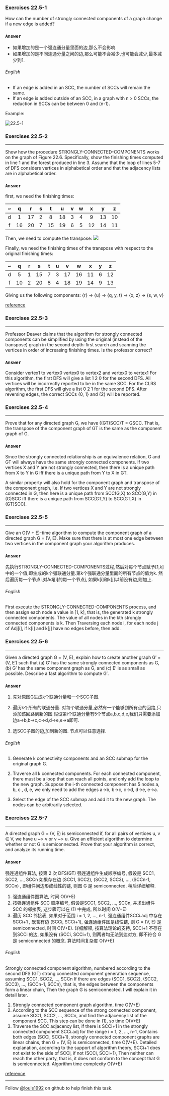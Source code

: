 ### Exercises 22.5-1
How can the number of strongly connected components of a graph change if a new edge is added?


### `Answer`
* 如果增加的是一个强连通分量里面的边,那么不会影响.
* 如果增加的是不同连通分量之间的边,那么可能不会减少,也可能会减少,最多减少到1.

###### English
* If an edge is added in an SCC, the number of SCCs will remain the same. 
* If an edge is added outside of an SCC, in a graph with n > 0 SCCs, the reduction in SCCs can be between 0 and (n-1).

Example:

![22.5-1](./repo/s5/2.png)

### Exercises 22.5-2
***
Show how the procedure STRONGLY-CONNECTED-COMPONENTS works on the graph of Figure 22.6. Specifically, show the finishing times computed in line 1 and the forest produced in line 3. Assume that the loop of lines 5-7 of DFS considers vertices in alphabetical order and that the adjacency lists are in alphabetical order.

### `Answer`
first, we need the finishing times:

~ | q | r | s |	t | u | v |	w |	x |	y |	z
:---:|:---:|:---:|:---:|:---:|:---:|:---:|:---:|:---:|:---:|:---:
d | 1 | 17 | 2 | 8  | 18 |	3 |	4 |9  |	13 | 10
f | 16|	20 | 7 | 15 | 19 |	6 |	5 |12 |	14 | 11

Then, we need to compute the transpose:
![](./repo/s5/1.png)

Finally, we need the finishing times of the transpose with respect to the original finishing times:

~ | q | r | s |	t | u | v |	w |	x |	y |	z
:---:|:---:|:---:|:---:|:---:|:---:|:---:|:---:|:---:|:---:|:---:
d | 5 | 1 | 15 | 7  | 3 |	17 | 16 | 11 |	6 | 12
f | 10|	2 | 20 | 8 | 4 | 18 | 19 |14 |	9 | 13

Giving us the following components:
{r} -> {u} -> {q, y, t} -> {x, z} -> {s, w, v} 




[reference](http://student.csuci.edu/~douglas.holmes253/Assignment6.html)


### Exercises 22.5-3
***
Professor Deaver claims that the algorithm for strongly connected components can be simplified by using the original (instead of the transpose) graph in the second depth-first search and scanning the vertices in order of increasing finishing times. Is the professor correct?


### `Answer`
Consider vertex1 to vertex0 vertex0 to vertex2 and vertex0 to vertex1
For this algorithm, the first DFS will give a list 1 2 0 for the second DFS. All vertices will be incorrectly reported to be in the same SCC.
For the CLRS algorithm, the first DFS will give a list 0 2 1 for the second DFS. After reversing edges, the correct SCCs {0, 1} and {2} will be reported.

### Exercises 22.5-4
***
Prove that for any directed graph G, we have ((GT)SCC)T = GSCC. That is, the transpose of the
component graph of GT is the same as the component graph of G.


### `Answer`
Since the strongly connected relationship is an equivalence relation, G and GT will always have the same strongly connected components.  If two vertices X and Y are not strongly connected, then there is a unique path from X to Y in G iff there is a unique path from Y to X in GT.

A similar property will also hold for the component graph and transpose of the component graph, i.e. If two vertices X and Y are not strongly connected in G, then here is a unique path from SCC(G,X) to SCC(G,Y) in (G)SCC iff there is a unique path from SCC(GT,Y) to SCC(GT,X) in (GT)SCC).
			
### Exercises 22.5-5
***
Give an O(V + E)-time algorithm to compute the component graph of a directed graph G = (V, E). Make sure that there is at most one edge between two vertices in the component graph your algorithm produces.

### `Answer`
先执行STRONGLY-CONNECTED-COMPONENTS过程,然后对每个节点赋予[1,k]中的一个值,即生成的k个强联通分量.第k个强联通分量里面的所有节点的值为k. 然后遍历每一个节点i,对Adj[i]的每一个节点j, 如果k[i]和k[j]以前没有边,则加上. 

###### English
First execute the STRONGLY-CONNECTED-COMPONENTS process, and then assign each node a value in [1, k], that is, the generated k strongly connected components. The value of all nodes in the kth strongly connected components is k. Then Traversing each node i, for each node j of Adj[i], if k[i] and k[j] have no edges before, then add.


### Exercises 22.5-6
***
Given a directed graph G = (V, E), explain how to create another graph G′ = (V, E′) such that (a) G′ has the same strongly connected components as G, (b) G′ has the same component graph as G, and (c) E′ is as small as possible. Describe a fast algorithm to compute G′.

### `Answer`
1. 先对原图G生成k个联通分量和一个SCC子图.

2. 遍历k个所有的联通分量. 对每个联通分量,必然有一个能够到所有点的回路,只添加该回路到新的图.假设第i个联通分量有5个节点a,b,c,d,e,我们只需要添加边a->b,b->c,c->d,d->e,e->a即可.

3. 选SCC子图的边,加到新的图. 节点可以任意选择.

###### English
1. Generate k connectivity components and an SCC submap for the original graph G.

2. Traverse all k connected components. For each connected component, there must be a loop that can reach all points, and only add the loop to the new graph. Suppose the i-th connected component has 5 nodes a, b, c , d, e, we only need to add the edges a->b, b->c, c->d, d->e, e->a.

3. Select the edge of the SCC submap and add it to the new graph. The nodes can be arbitrarily selected.

### Exercises 22.5-7
***
A directed graph G = (V, E) is semiconnected  if, for all pairs of vertices u, v ∈ V, 
we have u ~> v or v ~> u. Give an efficient algorithm to determine whether
or not G is semiconnected. Prove that your algorithm is correct, and analyze its
running time.

### `Answer`


强连通组件算法, 按第 2 次 DFS(GT) 强连通组件生成顺序编号, 假设是 SCC1, SCC2, ..., SCCn
如果存在边 (SCC1, SCC2), (SCC2, SCC3), ..., (SCCn-1, SCCn) , 即组件间边形成线性的链, 
则图 G 是 semiconnected. 稍后详细解释.

1. 强连通组件图算法, 时间 O(V+E)
2. 按强连通组件 SCC 顺序编号, 假设是SCC1, SCC2, ..., SCCn, 并求出组件 SCC 的邻接表, 
这步骤可以在 (1) 中完成, 所以时间 O(V+E)
3. 遍历 SCC 邻接表, 如果对于范围 i = 1, 2, ..., n-1, 强连通组件SCCi.adj 中存在 SCCi+1 , 
既含有边 (SCCi, SCCi+1), 强连通组件图是线性链, 则 G = (V, E) 是 semiconnected, 时间 O(V+E).
详细解释, 按算法理论的支持, SCCi+1 不存在到SCCi 的边, 如果没有 (SCCi, SCCi+1), 
则两者均无法到达对方, 即不符合 G 是 semiconnected 的概念. 算法时间复杂度 O(V+E)

###### English
Strongly connected component algorithm, numbered according to the second DFS (GT) strong connected component generation sequence, assuming SCC1, SCC2, ..., SCCn
If there are edges (SCC1, SCC2), (SCC2, SCC3), ..., (SCCn-1, SCCn), that is, the edges between the components form a linear chain,
Then the graph G is semiconnected. I will explain it in detail later.

1. Strongly connected component graph algorithm, time O(V+E)
2. According to the SCC sequence of the strong connected component, assume SCC1, SCC2, ..., SCCn, and find the adjacency list of the component SCC.
This step can be done in (1), so time O(V+E)
3. Traverse the SCC adjacency list, if there is SCCi+1 in the strongly connected component SCCi.adj for the range i = 1, 2, ..., n-1,
Contains both edges (SCCi, SCCi+1), strongly connected component graphs are linear chains, then G = (V, E) is semiconnected, time O(V+E).
Detailed explanation, according to the support of algorithm theory, SCCi+1 does not exist to the side of SCCi, if not (SCCi, SCCi+1),
Then neither can reach the other party, that is, it does not conform to the concept that G is semiconnected. Algorithm time complexity O(V+E)

[reference](http://blog.csdn.net/anye3000/article/details/9791213)




***
Follow [@louis1992](https://github.com/gzc) on github to help finish this task.

